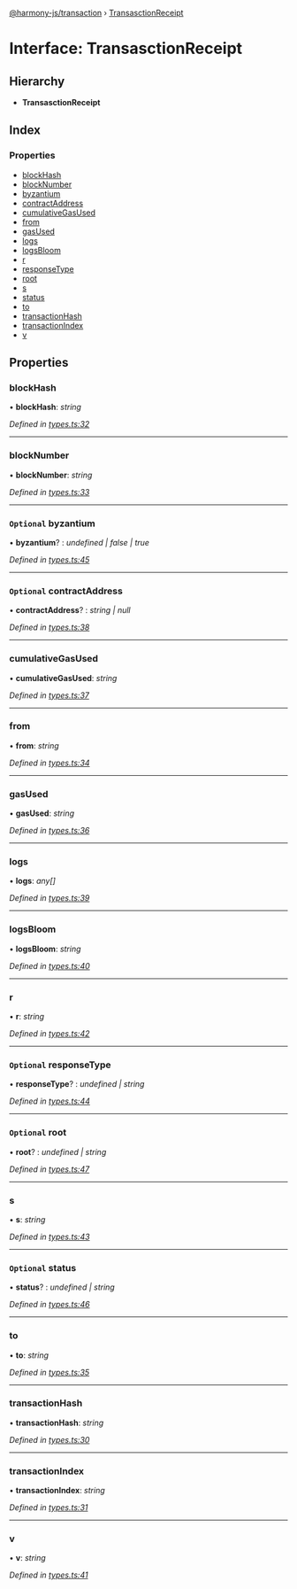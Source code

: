 [@harmony-js/transaction](../globals.md) › [TransasctionReceipt](transasctionreceipt.md)

# Interface: TransasctionReceipt

## Hierarchy

* **TransasctionReceipt**

## Index

### Properties

* [blockHash](transasctionreceipt.md#blockhash)
* [blockNumber](transasctionreceipt.md#blocknumber)
* [byzantium](transasctionreceipt.md#optional-byzantium)
* [contractAddress](transasctionreceipt.md#optional-contractaddress)
* [cumulativeGasUsed](transasctionreceipt.md#cumulativegasused)
* [from](transasctionreceipt.md#from)
* [gasUsed](transasctionreceipt.md#gasused)
* [logs](transasctionreceipt.md#logs)
* [logsBloom](transasctionreceipt.md#logsbloom)
* [r](transasctionreceipt.md#r)
* [responseType](transasctionreceipt.md#optional-responsetype)
* [root](transasctionreceipt.md#optional-root)
* [s](transasctionreceipt.md#s)
* [status](transasctionreceipt.md#optional-status)
* [to](transasctionreceipt.md#to)
* [transactionHash](transasctionreceipt.md#transactionhash)
* [transactionIndex](transasctionreceipt.md#transactionindex)
* [v](transasctionreceipt.md#v)

## Properties

###  blockHash

• **blockHash**: *string*

*Defined in [types.ts:32](https://github.com/FireStack-Lab/Harmony-sdk-core/blob/ffbbffb/packages/harmony-transaction/src/types.ts#L32)*

___

###  blockNumber

• **blockNumber**: *string*

*Defined in [types.ts:33](https://github.com/FireStack-Lab/Harmony-sdk-core/blob/ffbbffb/packages/harmony-transaction/src/types.ts#L33)*

___

### `Optional` byzantium

• **byzantium**? : *undefined | false | true*

*Defined in [types.ts:45](https://github.com/FireStack-Lab/Harmony-sdk-core/blob/ffbbffb/packages/harmony-transaction/src/types.ts#L45)*

___

### `Optional` contractAddress

• **contractAddress**? : *string | null*

*Defined in [types.ts:38](https://github.com/FireStack-Lab/Harmony-sdk-core/blob/ffbbffb/packages/harmony-transaction/src/types.ts#L38)*

___

###  cumulativeGasUsed

• **cumulativeGasUsed**: *string*

*Defined in [types.ts:37](https://github.com/FireStack-Lab/Harmony-sdk-core/blob/ffbbffb/packages/harmony-transaction/src/types.ts#L37)*

___

###  from

• **from**: *string*

*Defined in [types.ts:34](https://github.com/FireStack-Lab/Harmony-sdk-core/blob/ffbbffb/packages/harmony-transaction/src/types.ts#L34)*

___

###  gasUsed

• **gasUsed**: *string*

*Defined in [types.ts:36](https://github.com/FireStack-Lab/Harmony-sdk-core/blob/ffbbffb/packages/harmony-transaction/src/types.ts#L36)*

___

###  logs

• **logs**: *any[]*

*Defined in [types.ts:39](https://github.com/FireStack-Lab/Harmony-sdk-core/blob/ffbbffb/packages/harmony-transaction/src/types.ts#L39)*

___

###  logsBloom

• **logsBloom**: *string*

*Defined in [types.ts:40](https://github.com/FireStack-Lab/Harmony-sdk-core/blob/ffbbffb/packages/harmony-transaction/src/types.ts#L40)*

___

###  r

• **r**: *string*

*Defined in [types.ts:42](https://github.com/FireStack-Lab/Harmony-sdk-core/blob/ffbbffb/packages/harmony-transaction/src/types.ts#L42)*

___

### `Optional` responseType

• **responseType**? : *undefined | string*

*Defined in [types.ts:44](https://github.com/FireStack-Lab/Harmony-sdk-core/blob/ffbbffb/packages/harmony-transaction/src/types.ts#L44)*

___

### `Optional` root

• **root**? : *undefined | string*

*Defined in [types.ts:47](https://github.com/FireStack-Lab/Harmony-sdk-core/blob/ffbbffb/packages/harmony-transaction/src/types.ts#L47)*

___

###  s

• **s**: *string*

*Defined in [types.ts:43](https://github.com/FireStack-Lab/Harmony-sdk-core/blob/ffbbffb/packages/harmony-transaction/src/types.ts#L43)*

___

### `Optional` status

• **status**? : *undefined | string*

*Defined in [types.ts:46](https://github.com/FireStack-Lab/Harmony-sdk-core/blob/ffbbffb/packages/harmony-transaction/src/types.ts#L46)*

___

###  to

• **to**: *string*

*Defined in [types.ts:35](https://github.com/FireStack-Lab/Harmony-sdk-core/blob/ffbbffb/packages/harmony-transaction/src/types.ts#L35)*

___

###  transactionHash

• **transactionHash**: *string*

*Defined in [types.ts:30](https://github.com/FireStack-Lab/Harmony-sdk-core/blob/ffbbffb/packages/harmony-transaction/src/types.ts#L30)*

___

###  transactionIndex

• **transactionIndex**: *string*

*Defined in [types.ts:31](https://github.com/FireStack-Lab/Harmony-sdk-core/blob/ffbbffb/packages/harmony-transaction/src/types.ts#L31)*

___

###  v

• **v**: *string*

*Defined in [types.ts:41](https://github.com/FireStack-Lab/Harmony-sdk-core/blob/ffbbffb/packages/harmony-transaction/src/types.ts#L41)*
